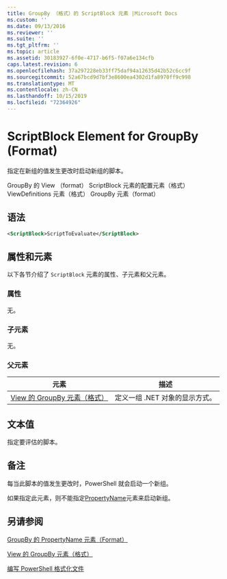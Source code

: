 ```yaml
---
title: GroupBy （格式）的 ScriptBlock 元素 |Microsoft Docs
ms.custom: ''
ms.date: 09/13/2016
ms.reviewer: ''
ms.suite: ''
ms.tgt_pltfrm: ''
ms.topic: article
ms.assetid: 30183927-6f0e-4717-b6f5-f07a6e134cfb
caps.latest.revision: 6
ms.openlocfilehash: 37a297228eb33ff75daf94a12635d42b52c6cc9f
ms.sourcegitcommit: 52a67bcd9d7bf3e8600ea4302d1fa8970ff9c998
ms.translationtype: MT
ms.contentlocale: zh-CN
ms.lasthandoff: 10/15/2019
ms.locfileid: "72364926"
---
```

# <a name="scriptblock-element-for-groupby-format"></a>ScriptBlock Element for GroupBy (Format)

指定在新组的值发生更改时启动新组的脚本。

GroupBy 的 View （format） ScriptBlock 元素的配置元素（格式） ViewDefinitions 元素（格式） GroupBy 元素（format）

## <a name="syntax"></a>语法

```xml
<ScriptBlock>ScriptToEvaluate</ScriptBlock>
```

## <a name="attributes-and-elements"></a>属性和元素

以下各节介绍了 `ScriptBlock` 元素的属性、子元素和父元素。

### <a name="attributes"></a>属性

无。

### <a name="child-elements"></a>子元素

无。

### <a name="parent-elements"></a>父元素

|元素|描述|
|-------------|-----------------|
|[View 的 GroupBy 元素（格式）](./groupby-element-for-view-format.md)|定义一组 .NET 对象的显示方式。|

## <a name="text-value"></a>文本值

指定要评估的脚本。

## <a name="remarks"></a>备注

每当此脚本的值发生更改时，PowerShell 就会启动一个新组。

如果指定此元素，则不能指定[PropertyName](propertyname-element-for-groupby-format.md)元素来启动新组。

## <a name="see-also"></a>另请参阅

[GroupBy 的 PropertyName 元素（Format）](propertyname-element-for-groupby-format.md)

[View 的 GroupBy 元素（格式）](groupby-element-for-view-format.md)

[编写 PowerShell 格式化文件](writing-a-powershell-formatting-file.md)
